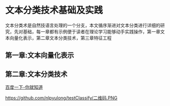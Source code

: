 # 文本分类技术基础及实践
文本分类术是自然技语言处理的一个分支，本文循序渐进对文本分类进行详细的研究，先对基础，每一章都有示例便于读者在理论学习能够动手实践操作，第一章文本向量化表示，第二章文本分类技术，第三章特征工程
## 第一章:文本向量化表示

## 第二章:文本分类技术



[百度一下-你就知道](http://www.baidu.com "百度一下")

https://github.com/nlpyulong/testClassify/二维码.PNG
